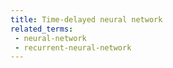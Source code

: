 ```yaml
---
title: Time-delayed neural network
related_terms:
 - neural-network
 - recurrent-neural-network
---
```

